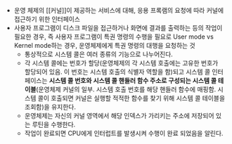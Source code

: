 - 운영 체제의 [[커널]]이 제공하는 서비스에 대해, 응용 프록램의 요청에 따라 커널에 접근하기 위한 인터페이스 
- 사용자 프로그램이 디스크 파일을 접근하거나 화면에 결과를 출력하는 등의 작업이 필요한 경우, 즉 사용자 프로그램이 특권 명령의 수행을 필요로 User mode vs Kernel mode하는 경우, 운영체제에게 특권 명령의 대행을 요청하는 것
	- 통상적으로 시스템 콜은 여러 종류의 기능으로 나누어진다.
	- 각 시스템 콜에는 번호가 할당(운영체제의 각 시스템 호출에는 고유한 번호가 할당되어 있음. 이 번호는 시스템 호출의 식별자 역할을 함)되고 시스템 콜 인터페이스는 **시스템 콜 번호와 시스템 콜 핸들러 함수 주소로 구성되는 시스템 콜 테이블**(운영체제 커널의 일부. 시스템 호출 번호를 해당 핸들러 함수에 매핑함. 시스템 콜이 호출되면 커널은 실행할 적적한 함수를 찾기 위해 시스템 콜 테이블을 조회함)을 유지한다.
	- 운영체제는 자신의 커널 영역에서 해당 인덱스가 가리키는 주소에 저장되어 있는 루틴을 수행한다.
	- 작업이 완료되면 CPU에게 인터럽트를 발생시켜 수행이 완료 되었음을 알린다.